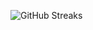 ![GitHub Streaks](https://github-streaks-mqc9.onrender.com/streak/happilli/image?theme=midnight&cache_bust=1743267067&lang=ja)
